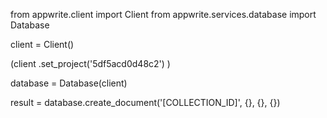 from appwrite.client import Client
from appwrite.services.database import Database

client = Client()

(client
  .set_project('5df5acd0d48c2')
)

database = Database(client)

result = database.create_document('[COLLECTION_ID]', {}, {}, {})
